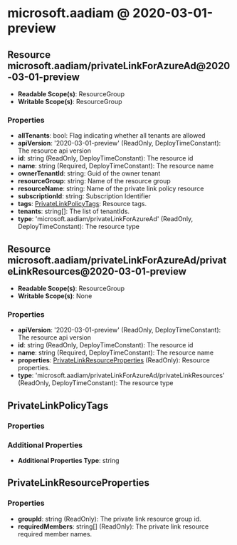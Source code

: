 # microsoft.aadiam @ 2020-03-01-preview

## Resource microsoft.aadiam/privateLinkForAzureAd@2020-03-01-preview
* **Readable Scope(s)**: ResourceGroup
* **Writable Scope(s)**: ResourceGroup
### Properties
* **allTenants**: bool: Flag indicating whether all tenants are allowed
* **apiVersion**: '2020-03-01-preview' (ReadOnly, DeployTimeConstant): The resource api version
* **id**: string (ReadOnly, DeployTimeConstant): The resource id
* **name**: string (Required, DeployTimeConstant): The resource name
* **ownerTenantId**: string: Guid of the owner tenant
* **resourceGroup**: string: Name of the resource group
* **resourceName**: string: Name of the private link policy resource
* **subscriptionId**: string: Subscription Identifier
* **tags**: [PrivateLinkPolicyTags](#privatelinkpolicytags): Resource tags.
* **tenants**: string[]: The list of tenantIds.
* **type**: 'microsoft.aadiam/privateLinkForAzureAd' (ReadOnly, DeployTimeConstant): The resource type

## Resource microsoft.aadiam/privateLinkForAzureAd/privateLinkResources@2020-03-01-preview
* **Readable Scope(s)**: ResourceGroup
* **Writable Scope(s)**: None
### Properties
* **apiVersion**: '2020-03-01-preview' (ReadOnly, DeployTimeConstant): The resource api version
* **id**: string (ReadOnly, DeployTimeConstant): The resource id
* **name**: string (Required, DeployTimeConstant): The resource name
* **properties**: [PrivateLinkResourceProperties](#privatelinkresourceproperties) (ReadOnly): Resource properties.
* **type**: 'microsoft.aadiam/privateLinkForAzureAd/privateLinkResources' (ReadOnly, DeployTimeConstant): The resource type

## PrivateLinkPolicyTags
### Properties
### Additional Properties
* **Additional Properties Type**: string

## PrivateLinkResourceProperties
### Properties
* **groupId**: string (ReadOnly): The private link resource group id.
* **requiredMembers**: string[] (ReadOnly): The private link resource required member names.

